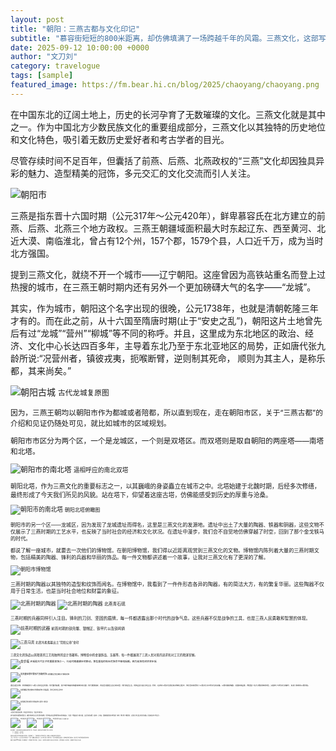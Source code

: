 ```yaml
---
layout: post
title: "朝阳：三燕古都与文化印记"
subtitle: "慕容街短短的800米距离，却仿佛填满了一场跨越千年的风霜。三燕文化，这部写在中国东北大地上的壮丽史诗，正等待着每一位来访者，亲自翻阅它的过去与未来。"
date: 2025-09-12 10:00:00 +0000
author: "文刀刘"
category: travelogue
tags: [sample]
featured_image: https://fm.bear.hi.cn/blog/2025/chaoyang/chaoyang.png
---
```


在中国东北的辽阔土地上，历史的长河孕育了无数璀璨的文化。三燕文化就是其中之一。作为中国北方少数民族文化的重要组成部分，三燕文化以其独特的历史地位和文化特色，吸引着无数历史爱好者和考古学者的目光。

尽管存续时间不足百年，但囊括了前燕、后燕、北燕政权的“三燕”文化却因独具异彩的魅力、造型精美的冠饰，多元交汇的文化交流而引人关注。

![朝阳市](https://fm.bear.hi.cn/blog/2025/chaoyang/chaoyang.png)

三燕是指东晋十六国时期（公元317年～公元420年），鲜卑慕容氏在北方建立的前燕、后燕、北燕三个地方政权。三燕王朝疆域面积最大时东起辽东、西至黄河、北近大漠、南临淮北，曾占有12个州，157个郡，1579个县，人口近千万，成为当时北方强国。

提到三燕文化，就绕不开一个城市——辽宁朝阳。这座曾因为高铁站重名而登上过热搜的城市，在三燕王朝时期内还有另外一个更加磅礴大气的名字——“龙城”。

其实，作为城市，朝阳这个名字出现的很晚，公元1738年，也就是清朝乾隆三年才有的。而在此之前，从十六国至隋唐时期(止于“安史之乱”)，朝阳这片土地曾先后有过“龙城”“营州”“柳城”等不同的称呼。并且，这里成为东北地区的政治、经济、文化中心长达四百多年，主导着东北乃至于东北亚地区的局势，正如唐代张九龄所说:“况营州者，镇彼戎夷，扼喉断臂，逆则制其死命， 顺则为其主人，是称乐都，其来尚矣。”

![朝阳古城](https://fm.bear.hi.cn/blog/2025/chaoyang/longcheng.jpg)
<small>古代龙城复原图

因为，三燕王朝均以朝阳市作为都城或者陪都，所以直到现在，走在朝阳市区，关于“三燕古都”的介绍和见证仍随处可见，就比如城市的区域规划。

朝阳市市区分为两个区，一个是龙城区，一个则是双塔区。而双塔则是取自朝阳的两座塔——南塔和北塔。

![朝阳市的南北塔](https://fm.bear.hi.cn/blog/2025/chaoyang/nanbeita.jpg)
<small>遥相呼应的南北双塔

朝阳北塔，作为三燕文化的重要标志之一，以其巍峨的身姿矗立在城市之中。北塔始建于北魏时期，后经多次修缮，最终形成了今天我们所见的风貌。站在塔下，仰望着这座古塔，仿佛能感受到历史的厚重与沧桑。

![朝阳市的南北塔](https://fm.bear.hi.cn/blog/2025/chaoyang/chaoyangta.jpg)
<small>朝阳北塔俯瞰图

朝阳市的另一个区——龙城区，因为发现了龙城遗址而得名，这里是三燕文化的发源地。遗址中出土了大量的陶器、铁器和铜器，这些文物不仅展示了三燕时期的工艺水平，也反映了当时社会的经济和文化状况。在遗址中漫步，我们会不自觉地仿佛穿越了时空，回到了那个金戈铁马的时代。

都说了解一座城市，就要去一次他们的博物馆。在朝阳博物馆，我们得以近距离观赏到三燕文化的文物。博物馆内陈列着大量的三燕时期文物，包括精美的陶器、锋利的兵器和华丽的饰品。每一件文物都讲述着一个故事，让我对三燕文化有了更深的了解。

![朝阳市博物馆](https://fm.bear.hi.cn/blog/2025/chaoyang/chaoyangmuseum.jpg)

三燕时期的陶器以其独特的造型和纹饰而闻名。在博物馆中，我看到了一件件形态各异的陶器，有的简洁大方，有的繁复华丽。这些陶器不仅用于日常生活，也是当时社会地位和财富的象征。

![北燕时期的陶器](https://fm.bear.hi.cn/blog/2025/chaoyang/taoqi1.png)
![北燕时期的陶器](https://fm.bear.hi.cn/blog/2025/chaoyang/taoqi2.jpg)
<small>北燕青石砚

三燕时期的兵器同样引人注目。锋利的刀剑、坚固的盾牌，每一件都透露出那个时代的战争气息。这些兵器不仅是战争的工具，也是三燕人民勇敢和智慧的体现。

![前燕时期的武器](https://fm.bear.hi.cn/blog/2025/chaoyang/toukui.jpg)
<small>前燕时期的铁兜鍪、银帽正、铁甲片以及铁鸣镝

![三燕马具](https://fm.bear.hi.cn/blog/2025/chaoyang/yin.jpg)
<small>北燕冯素弗墓出土“范阳公章”金印

三燕文化的饰品以其精美的工艺和独特的设计而著称。博物馆中的金银饰品、玉器等，每一件都展现了三燕人民对美的追求和对工艺的精湛掌握。

![金步摇](https://fm.bear.hi.cn/blog/2025/chaoyang/jinbuyao.jpg)
<small>步摇是古代女子的重要首饰之一，行走时随着脚步的移动，那些垂挂的珠玉花饰会不停地摇颤。图为前燕花树状金步摇<small>

![前燕鎏金镂空翼形片铜鞍桥饰](https://fm.bear.hi.cn/blog/2025/chaoyang/toushi.jpg)
<small>前燕鎏金镂空翼形片铜鞍桥饰

通过这些文物，我仿佛看到了三燕人民的生活场景。他们勤劳智慧，善于制作精美的陶器和锋利的兵器；他们勇敢善战，用这些兵器保卫自己的家园；他们热爱生活，用饰品装点自己的生活。同时，在探访三燕文化遗址和文物的过程中，我也深刻感受到了三燕文化与中原文化的交融。三燕时期的陶器、兵器和饰品等，既保留了北方少数民族的特色，又吸收了中原文化的精华，形成了独特的三燕风格。

![前燕鎏金镂空翼形片铜鞍桥饰](https://fm.bear.hi.cn/blog/2025/chaoyang/canpian.jpg)
<small>北燕壁画，再现当时的生活状态

![前燕鎏金镂空翼形片铜鞍桥饰](https://fm.bear.hi.cn/blog/2025/chaoyang/zhuanhua.jpg)
<small>前燕的《膳食图》

三燕文化的遗址和文物，不仅是历史的见证，也是文化的传承。

如今在朝阳市南塔和北塔之间，朝阳市政府的大兴文化建市的战略，将背水临山的古建筑群穿串似的衔接起来，于是这一地段变成了城市之眼，古街将南北双塔、佑顺寺、关帝庙、燕都城墙遗址有序地连成一条线，既方便了观瞻游览，又形成了阵容强大的文化底蕴。而这条街就叫“慕容街”。

![慕容街街景](https://fm.bear.hi.cn/blog/2025/chaoyang/murongjie.jpg)
![慕容街街景](https://fm.bear.hi.cn/blog/2025/chaoyang/murongjie2.jpg)
![慕容街街景](https://fm.bear.hi.cn/blog/2025/chaoyang/murongjie3.jpg)
<small>慕容街街景 摄影/王群

走在慕容街，抬头就能看见由金庸先生题写的街名。不仅如此，金庸先生还为慕容街写就一副对联：

>龙城朝阳，三燕故都；<br />传奇慕容，华夏一脉。

金庸先生的墨宝无声地诉说着这段传奇。走在慕容街上，街道两旁的古今光影交错，仿佛每一步都能踩响历史的回音。

三燕，早已不是一个尘封于史书中的名字。它是一段融入血脉的记忆，是一种扎根于土地的气质。它在北塔的砖石纹路里，在博物馆的陶器釉色中，更在今日“龙城”朝阳的城市脉动里。

慕容街短短的800米距离，却仿佛填满了一场跨越千年的风霜。三燕文化，这部写在中国东北大地上的壮丽史诗，正等待着每一位来访者，亲自翻阅它的过去与未来。